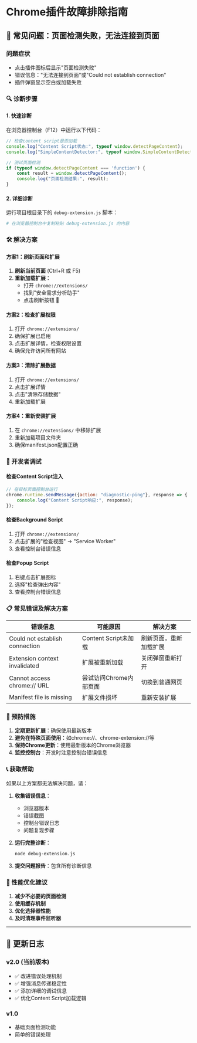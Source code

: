 # Chrome插件故障排除指南

## 🚨 常见问题：页面检测失败，无法连接到页面

### 问题症状
- 点击插件图标后显示"页面检测失败"
- 错误信息："无法连接到页面"或"Could not establish connection"
- 插件弹窗显示空白或加载失败

### 🔍 诊断步骤

#### 1. 快速诊断
在浏览器控制台（F12）中运行以下代码：
```javascript
// 检查content script是否加载
console.log("Content Script状态:", typeof window.detectPageContent);
console.log("SimpleContentDetector:", typeof window.SimpleContentDetector);

// 测试页面检测
if (typeof window.detectPageContent === 'function') {
    const result = window.detectPageContent();
    console.log("页面检测结果:", result);
}
```

#### 2. 详细诊断
运行项目根目录下的 `debug-extension.js` 脚本：
```bash
# 在浏览器控制台中复制粘贴 debug-extension.js 的内容
```

### 🛠️ 解决方案

#### 方案1：刷新页面和扩展
1. **刷新当前页面** (Ctrl+R 或 F5)
2. **重新加载扩展**：
   - 打开 `chrome://extensions/`
   - 找到"安全需求分析助手"
   - 点击刷新按钮 🔄

#### 方案2：检查扩展权限
1. 打开 `chrome://extensions/`
2. 确保扩展已启用
3. 点击扩展详情，检查权限设置
4. 确保允许访问所有网站

#### 方案3：清除扩展数据
1. 打开 `chrome://extensions/`
2. 点击扩展详情
3. 点击"清除存储数据"
4. 重新加载扩展

#### 方案4：重新安装扩展
1. 在 `chrome://extensions/` 中移除扩展
2. 重新加载项目文件夹
3. 确保manifest.json配置正确

### 🔧 开发者调试

#### 检查Content Script注入
```javascript
// 在目标页面控制台运行
chrome.runtime.sendMessage({action: "diagnostic-ping"}, response => {
    console.log("Content Script响应:", response);
});
```

#### 检查Background Script
1. 打开 `chrome://extensions/`
2. 点击扩展的"检查视图" → "Service Worker"
3. 查看控制台错误信息

#### 检查Popup Script
1. 右键点击扩展图标
2. 选择"检查弹出内容"
3. 查看控制台错误信息

### 📋 常见错误及解决方案

| 错误信息 | 可能原因 | 解决方案 |
|---------|---------|---------|
| Could not establish connection | Content Script未加载 | 刷新页面，重新加载扩展 |
| Extension context invalidated | 扩展被重新加载 | 关闭弹窗重新打开 |
| Cannot access chrome:// URL | 尝试访问Chrome内部页面 | 切换到普通网页 |
| Manifest file is missing | 扩展文件损坏 | 重新安装扩展 |

### 🎯 预防措施

1. **定期更新扩展**：确保使用最新版本
2. **避免在特殊页面使用**：如chrome://、chrome-extension://等
3. **保持Chrome更新**：使用最新版本的Chrome浏览器
4. **监控控制台**：开发时注意控制台错误信息

### 📞 获取帮助

如果以上方案都无法解决问题，请：

1. **收集错误信息**：
   - 浏览器版本
   - 错误截图
   - 控制台错误日志
   - 问题复现步骤

2. **运行完整诊断**：
   ```bash
   node debug-extension.js
   ```

3. **提交问题报告**：包含所有诊断信息

### 🚀 性能优化建议

1. **减少不必要的页面检测**
2. **使用缓存机制**
3. **优化选择器性能**
4. **及时清理事件监听器**

---

## 📝 更新日志

### v2.0 (当前版本)
- ✅ 改进错误处理机制
- ✅ 增强消息传递稳定性
- ✅ 添加详细的调试信息
- ✅ 优化Content Script加载逻辑

### v1.0
- 基础页面检测功能
- 简单的错误处理